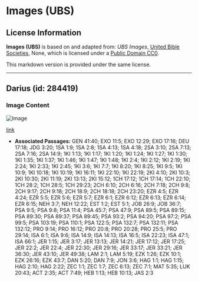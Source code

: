# Images (UBS)

## License Information

**Images (UBS)** is based on and adapted from: _UBS Images_, [United Bible Societies](https://unitedbiblesocieties.org/), None, which is licensed under a [Public Domain CC0](https://creativecommons.org/public-domain/cc0/).

This markdown version is provided under the same license.



--------------------------------

## Darius (id: 284419)

### Image Content

![Image](https://cdn.aquifer.bible/aquifer-content/resources/Media/WEB-0362_darius.jpg)

[link](https://cdn.aquifer.bible/aquifer-content/resources/Media/WEB-0362_darius.jpg)

* **Associated Passages:** GEN 41:40; EXO 11:5; EXO 12:29; EXO 17:16; DEU 17:18; JDG 3:20; 1SA 1:9; 1SA 2:8; 1SA 4:13; 1SA 4:18; 2SA 3:10; 2SA 7:13; 2SA 7:16; 2SA 14:9; 1KI 1:13; 1KI 1:17; 1KI 1:20; 1KI 1:24; 1KI 1:27; 1KI 1:30; 1KI 1:35; 1KI 1:37; 1KI 1:46; 1KI 1:47; 1KI 1:48; 1KI 2:4; 1KI 2:12; 1KI 2:19; 1KI 2:24; 1KI 2:33; 1KI 2:45; 1KI 3:6; 1KI 7:7; 1KI 8:20; 1KI 8:25; 1KI 9:5; 1KI 10:9; 1KI 10:18; 1KI 10:19; 1KI 16:11; 1KI 22:10; 1KI 22:19; 2KI 4:10; 2KI 10:3; 2KI 10:30; 2KI 11:19; 2KI 13:13; 2KI 15:12; 1CH 17:12; 1CH 17:14; 1CH 22:10; 1CH 28:2; 1CH 28:5; 1CH 29:23; 2CH 6:10; 2CH 6:16; 2CH 7:18; 2CH 9:8; 2CH 9:17; 2CH 9:18; 2CH 18:9; 2CH 18:18; 2CH 23:20; EZR 4:5; EZR 4:24; EZR 5:5; EZR 5:6; EZR 5:7; EZR 6:1; EZR 6:12; EZR 6:13; EZR 6:14; EZR 6:15; NEH 3:7; NEH 12:22; EST 1:2; EST 5:1; JOB 26:9; JOB 36:7; PSA 9:5; PSA 9:8; PSA 11:4; PSA 45:7; PSA 47:9; PSA 89:5; PSA 89:15; PSA 89:30; PSA 89:37; PSA 89:45; PSA 93:2; PSA 94:20; PSA 97:2; PSA 99:5; PSA 103:19; PSA 110:1; PSA 122:5; PSA 132:7; PSA 132:11; PSA 132:12; PRO 9:14; PRO 16:12; PRO 20:8; PRO 20:28; PRO 25:5; PRO 29:14; ISA 6:1; ISA 9:6; ISA 14:9; ISA 14:13; ISA 16:5; ISA 22:23; ISA 47:1; ISA 66:1; JER 1:15; JER 3:17; JER 13:13; JER 14:21; JER 17:12; JER 17:25; JER 22:2; JER 22:4; JER 22:30; JER 29:16; JER 33:17; JER 33:21; JER 36:30; JER 43:10; JER 49:38; LAM 2:1; LAM 5:19; EZK 1:26; EZK 10:1; EZK 26:16; EZK 43:7; DAN 5:20; DAN 7:9; JON 3:6; HAG 1:1; HAG 1:15; HAG 2:10; HAG 2:22; ZEC 1:1; ZEC 1:7; ZEC 6:13; ZEC 7:1; MAT 5:35; LUK 20:43; ACT 2:35; ACT 7:49; HEB 1:13; HEB 10:13; JAS 2:3


